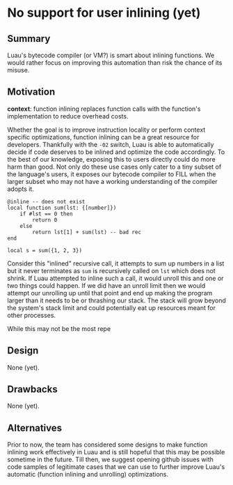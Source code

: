 # No support for user inlining (yet)

## Summary
<!-- https://luau-lang.org/performance#function-inlining-and-loop-unrolling -->
Luau's bytecode compiler (or VM?) is smart about inlining functions. We would rather focus on improving this automation than risk the chance of its misuse.

## Motivation

**context**: function inlining replaces function calls with the function's implementation to reduce overhead costs.

Whether the goal is to improve instruction locality or perform context specific optimizations, <!-- force the compiler to optimize the function body in specific contexts --> function inlining can be a great resource for developers. Thankfully with the `-02` switch, Luau is able to automatically decide if code deserves to be inlined and optimize the code accordingly. To the best of our knowledge, exposing this to users directly could do more harm than good. Not only do these use cases only cater to a tiny subset of the language's users, it exposes our bytecode compiler to FILL when the larger subset who may not have a working understanding of the compiler adopts it.

```luau
@inline -- does not exist
local function sum(lst: {[number]})
    if #lst == 0 then
        return 0
    else
        return lst[1] + sum(lst) -- bad rec
end

local s = sum({1, 2, 3})
```

Consider this "inlined" recursive call, it attempts to sum up numbers in a list but it never terminates as `sum` is recursively called on `lst` which does not shrink. If Luau attempted to inline such a call, it would unroll this and one or two things could happen. If we did have an unroll limit then we would attempt our unrolling up until that point and end up making the program larger than it needs to be or thrashing our stack. The stack will grow beyond the system's stack limit and could potentially eat up resources meant for other processes.
<!-- one or two also sounds funny, change -->

While this may not be the most repe

## Design
None (yet).
<!-- additionally, we could just take the inline hints and ignore if it does not meet some criteria (unroll limit) -->

## Drawbacks
None (yet).

## Alternatives
<!-- copied from: https://roblox.atlassian.net/wiki/spaces/Client/pages/1542170530/VM+Roadmap+2021#VMRoadmap2021-Debugger -->
Prior to now, the team has considered some designs to make function inlining work effectively in Luau and is still hopeful that this may be possible sometime in the future. Till then, we suggest opening github issues with code samples of legitimate cases that we can use to further improve Luau's automatic (function inlining and unrolling) optimizations.

